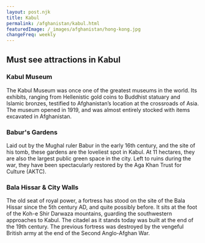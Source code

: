 ```yaml
---
layout: post.njk
title: Kabul
permalink: /afghanistan/kabul.html
featuredImage: /_images/afghanistan/hong-kong.jpg
changeFreq: weekly
---
```

## Must see attractions in Kabul

### Kabul Museum
The Kabul Museum was once one of the greatest museums in the world. Its exhibits, ranging from Hellenistic gold coins to Buddhist statuary and Islamic bronzes, testified to Afghanistan’s location at the crossroads of Asia.  The museum opened in 1919, and was almost entirely stocked with items excavated in Afghanistan.

### Babur's Gardens
Laid out by the Mughal ruler Babur in the early 16th century, and the site of his tomb, these gardens are the loveliest spot in Kabul. At 11 hectares, they are also the largest public green space in the city. Left to ruins during the war, they have been spectacularly restored by the Aga Khan Trust for Culture (AKTC).

### Bala Hissar & City Walls
The old seat of royal power, a fortress has stood on the site of the Bala Hissar since the 5th century AD, and quite possibly before. It sits at the foot of the Koh-e Shir Darwaza mountains, guarding the southwestern approaches to Kabul. The citadel as it stands today was built at the end of the 19th century. The previous fortress was destroyed by the vengeful British army at the end of the Second Anglo-Afghan War.